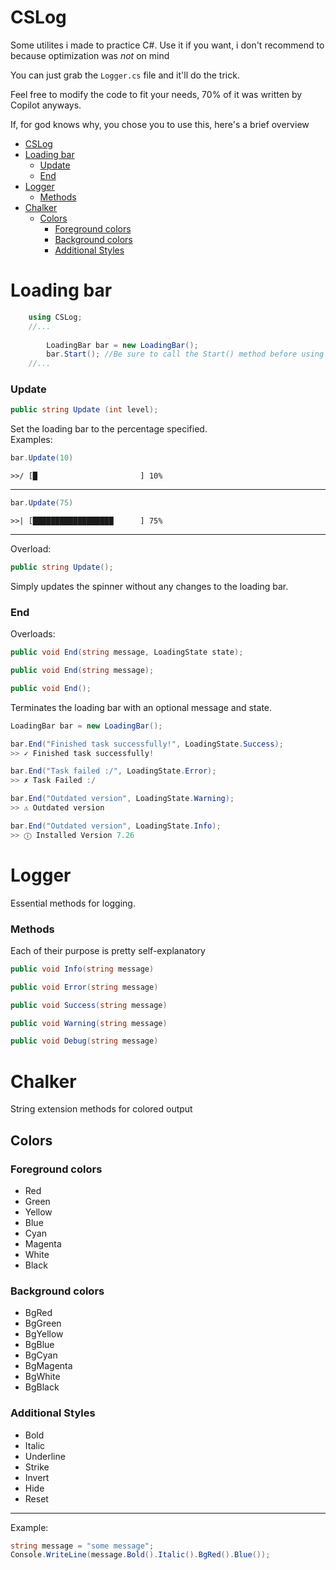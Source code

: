 # CSLog

Some utilites i made to practice C#. Use it if you want, i don't recommend to because optimization was *not* on mind

You can just grab the `Logger.cs` file and it'll do the trick.

Feel free to modify the code to fit your needs, 70% of it was written by Copilot anyways.

If, for god knows why, you chose you to use this, here's a brief overview

- [CSLog](#cslog)
- [Loading bar](#loading-bar)
    - [Update](#update)
    - [End](#end)
- [Logger](#logger)
    - [Methods](#methods)
- [Chalker](#chalker)
  - [Colors](#colors)
    - [Foreground colors](#foreground-colors)
    - [Background colors](#background-colors)
    - [Additional Styles](#additional-styles)

# Loading bar
```cs
    using CSLog;
    //...
    
        LoadingBar bar = new LoadingBar();
        bar.Start(); //Be sure to call the Start() method before using any other method
    //...
```

### Update

```cs
public string Update (int level);
```

Set the loading bar to the percentage specified.   
Examples:
```cs
bar.Update(10)
```

```shell
>>/ [█                       ] 10%
```
---
```cs
bar.Update(75)
```
```shell
>>| [██████████████████      ] 75%
```
---
Overload:
```cs
public string Update();
```
Simply updates the spinner without any changes to the loading bar.

### End
Overloads:
```cs
public void End(string message, LoadingState state);
``` 
```cs
public void End(string message);
``` 
```cs
public void End();
```
Terminates the loading bar with an optional message and state.

```cs
LoadingBar bar = new LoadingBar();

bar.End("Finished task successfully!", LoadingState.Success);
>> ✓ Finished task successfully!

bar.End("Task failed :/", LoadingState.Error);
>> ✗ Task Failed :/

bar.End("Outdated version", LoadingState.Warning);
>> ⚠ Outdated version

bar.End("Outdated version", LoadingState.Info);
>> ⓘ Installed Version 7.26
```

# Logger
Essential methods for logging.

### Methods
Each of their purpose is pretty self-explanatory

```cs
public void Info(string message)
```
```cs
public void Error(string message)
```
```cs
public void Success(string message)
```
```cs
public void Warning(string message)
```
```cs
public void Debug(string message)
```

# Chalker
String extension methods for colored output

## Colors
### Foreground colors
- Red
- Green
- Yellow
- Blue
- Cyan
- Magenta
- White
- Black

### Background colors
- BgRed
- BgGreen
- BgYellow
- BgBlue
- BgCyan
- BgMagenta
- BgWhite
- BgBlack

### Additional Styles
- Bold
- Italic
- Underline
- Strike
- Invert
- Hide
- Reset

---

Example:

```cs
string message = "some message";
Console.WriteLine(message.Bold().Italic().BgRed().Blue());
```